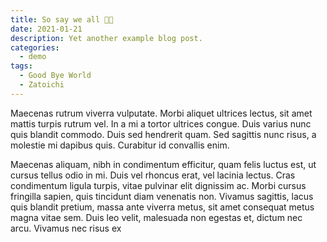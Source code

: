 ```yaml
---
title: So say we all ✊🏻
date: 2021-01-21
description: Yet another example blog post.
categories:
  - demo
tags:
  - Good Bye World
  - Zatoichi
---
```


Maecenas rutrum viverra vulputate. Morbi aliquet ultrices lectus, sit amet mattis turpis rutrum vel. In a mi a tortor ultrices congue. Duis varius nunc quis blandit commodo. Duis sed hendrerit quam. Sed sagittis nunc risus, a molestie mi dapibus quis. Curabitur id convallis enim.

Maecenas aliquam, nibh in condimentum efficitur, quam felis luctus est, ut cursus tellus odio in mi. Duis vel rhoncus erat, vel lacinia lectus. Cras condimentum ligula turpis, vitae pulvinar elit dignissim ac. Morbi cursus fringilla sapien, quis tincidunt diam venenatis non. Vivamus sagittis, lacus quis blandit pretium, massa ante viverra metus, sit amet consequat metus magna vitae sem. Duis leo velit, malesuada non egestas et, dictum nec arcu. Vivamus nec risus ex
